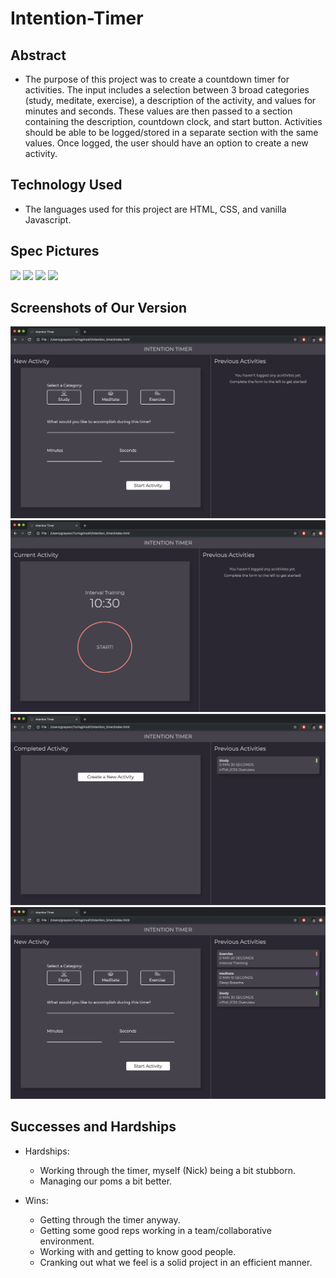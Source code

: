# Intention-Timer

## Abstract

- The purpose of this project was to create a countdown timer for activities. The input includes a selection between 3 broad categories (study, meditate, exercise), a description of the activity, and values for minutes and seconds. These values are then passed to a section containing the description, countdown clock, and start button. Activities should be able to be logged/stored in a separate section with the same values. Once logged, the user should have an option to create a new activity.

## Technology Used

- The languages used for this project are HTML, CSS, and vanilla Javascript.

## Spec Pictures

<img src='https://frontend.turing.io/projects/module-1/assets/intention-timer/zero-state-desktop.png' />

<img src='https://frontend.turing.io/projects/module-1/assets/intention-timer/timer-start-desktop.png' />

<img src='https://frontend.turing.io/projects/module-1/assets/intention-timer/complete-activity-desktop.png' />

<img src='https://frontend.turing.io/projects/module-1/assets/intention-timer/full-functionality-desktop.png' />

## Screenshots of Our Version

<img src='https://github.com/grayson-palmer/Intention-Timer/blob/master/assets/Screenshots/SS1.png' />

<img src='https://github.com/grayson-palmer/Intention-Timer/blob/master/assets/Screenshots/SS2.png' />

<img src='https://github.com/grayson-palmer/Intention-Timer/blob/master/assets/Screenshots/SS3.png' />

<img src='https://github.com/grayson-palmer/Intention-Timer/blob/master/assets/Screenshots/SS4.png' />


## Successes and Hardships

- Hardships:
  - Working through the timer, myself (Nick) being a bit stubborn.
  - Managing our poms a bit better.
  
- Wins:
  - Getting through the timer anyway.
  - Getting some good reps working in a team/collaborative environment.
  - Working with and getting to know good people.
  - Cranking out what we feel is a solid project in an efficient manner.
